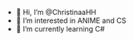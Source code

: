- 👋 Hi, I’m @ChristinaaHH
- 👀 I’m interested in ANIME and CS
- 🌱 I’m currently learning C#

<!---
ChristinaaHH/ChristinaaHH is a ✨ special ✨ repository because its `README.md` (this file) appears on your GitHub profile.
You can click the Preview link to take a look at your changes.
--->
